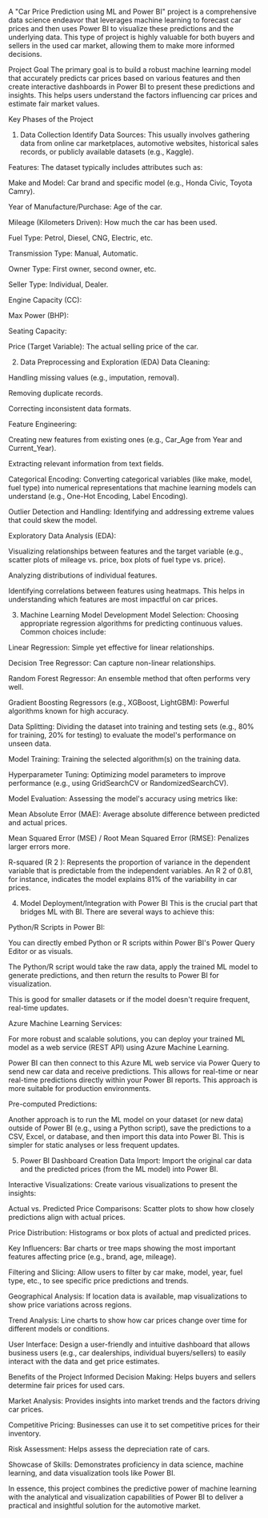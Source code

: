 A "Car Price Prediction using ML and Power BI" project is a comprehensive data science endeavor that leverages machine learning to forecast car prices and then uses Power BI to visualize these predictions and the underlying data. This type of project is highly valuable for both buyers and sellers in the used car market, allowing them to make more informed decisions.

Project Goal
The primary goal is to build a robust machine learning model that accurately predicts car prices based on various features and then create interactive dashboards in Power BI to present these predictions and insights. This helps users understand the factors influencing car prices and estimate fair market values.

Key Phases of the Project
1. Data Collection
Identify Data Sources: This usually involves gathering data from online car marketplaces, automotive websites, historical sales records, or publicly available datasets (e.g., Kaggle).

Features: The dataset typically includes attributes such as:

Make and Model: Car brand and specific model (e.g., Honda Civic, Toyota Camry).

Year of Manufacture/Purchase: Age of the car.

Mileage (Kilometers Driven): How much the car has been used.

Fuel Type: Petrol, Diesel, CNG, Electric, etc.

Transmission Type: Manual, Automatic.

Owner Type: First owner, second owner, etc.

Seller Type: Individual, Dealer.

Engine Capacity (CC):

Max Power (BHP):

Seating Capacity:

Price (Target Variable): The actual selling price of the car.

2. Data Preprocessing and Exploration (EDA)
Data Cleaning:

Handling missing values (e.g., imputation, removal).

Removing duplicate records.

Correcting inconsistent data formats.

Feature Engineering:

Creating new features from existing ones (e.g., Car_Age from Year and Current_Year).

Extracting relevant information from text fields.

Categorical Encoding: Converting categorical variables (like make, model, fuel type) into numerical representations that machine learning models can understand (e.g., One-Hot Encoding, Label Encoding).

Outlier Detection and Handling: Identifying and addressing extreme values that could skew the model.

Exploratory Data Analysis (EDA):

Visualizing relationships between features and the target variable (e.g., scatter plots of mileage vs. price, box plots of fuel type vs. price).

Analyzing distributions of individual features.

Identifying correlations between features using heatmaps. This helps in understanding which features are most impactful on car prices.

3. Machine Learning Model Development
Model Selection: Choosing appropriate regression algorithms for predicting continuous values. Common choices include:

Linear Regression: Simple yet effective for linear relationships.

Decision Tree Regressor: Can capture non-linear relationships.

Random Forest Regressor: An ensemble method that often performs very well.

Gradient Boosting Regressors (e.g., XGBoost, LightGBM): Powerful algorithms known for high accuracy.

Data Splitting: Dividing the dataset into training and testing sets (e.g., 80% for training, 20% for testing) to evaluate the model's performance on unseen data.

Model Training: Training the selected algorithm(s) on the training data.

Hyperparameter Tuning: Optimizing model parameters to improve performance (e.g., using GridSearchCV or RandomizedSearchCV).

Model Evaluation: Assessing the model's accuracy using metrics like:

Mean Absolute Error (MAE): Average absolute difference between predicted and actual prices.

Mean Squared Error (MSE) / Root Mean Squared Error (RMSE): Penalizes larger errors more.

R-squared (R 
2
 ): Represents the proportion of variance in the dependent variable that is predictable from the independent variables. An R 
2
  of 0.81, for instance, indicates the model explains 81% of the variability in car prices.

4. Model Deployment/Integration with Power BI
This is the crucial part that bridges ML with BI. There are several ways to achieve this:

Python/R Scripts in Power BI:

You can directly embed Python or R scripts within Power BI's Power Query Editor or as visuals.

The Python/R script would take the raw data, apply the trained ML model to generate predictions, and then return the results to Power BI for visualization.

This is good for smaller datasets or if the model doesn't require frequent, real-time updates.

Azure Machine Learning Services:

For more robust and scalable solutions, you can deploy your trained ML model as a web service (REST API) using Azure Machine Learning.

Power BI can then connect to this Azure ML web service via Power Query to send new car data and receive predictions. This allows for real-time or near real-time predictions directly within your Power BI reports. This approach is more suitable for production environments.

Pre-computed Predictions:

Another approach is to run the ML model on your dataset (or new data) outside of Power BI (e.g., using a Python script), save the predictions to a CSV, Excel, or database, and then import this data into Power BI. This is simpler for static analyses or less frequent updates.

5. Power BI Dashboard Creation
Data Import: Import the original car data and the predicted prices (from the ML model) into Power BI.

Interactive Visualizations: Create various visualizations to present the insights:

Actual vs. Predicted Price Comparisons: Scatter plots to show how closely predictions align with actual prices.

Price Distribution: Histograms or box plots of actual and predicted prices.

Key Influencers: Bar charts or tree maps showing the most important features affecting price (e.g., brand, age, mileage).

Filtering and Slicing: Allow users to filter by car make, model, year, fuel type, etc., to see specific price predictions and trends.

Geographical Analysis: If location data is available, map visualizations to show price variations across regions.

Trend Analysis: Line charts to show how car prices change over time for different models or conditions.

User Interface: Design a user-friendly and intuitive dashboard that allows business users (e.g., car dealerships, individual buyers/sellers) to easily interact with the data and get price estimates.

Benefits of the Project
Informed Decision Making: Helps buyers and sellers determine fair prices for used cars.

Market Analysis: Provides insights into market trends and the factors driving car prices.

Competitive Pricing: Businesses can use it to set competitive prices for their inventory.

Risk Assessment: Helps assess the depreciation rate of cars.

Showcase of Skills: Demonstrates proficiency in data science, machine learning, and data visualization tools like Power BI.

In essence, this project combines the predictive power of machine learning with the analytical and visualization capabilities of Power BI to deliver a practical and insightful solution for the automotive market.
